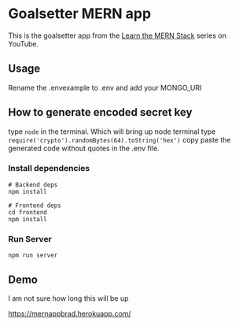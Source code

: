 # Goalsetter MERN app

This is the goalsetter app from the [Learn the MERN Stack](https://www.youtube.com/watch?v=-0exw-9YJBo) series on YouTube.


## Usage

Rename the .envexample to .env and add your MONGO_URI


## How to generate encoded secret key

type ```node``` in the terminal. Which will bring up node terminal
type ```require('crypto').randomBytes(64).toString('hex')```
copy paste the generated code without quotes in the .env file.

### Install dependencies

```
# Backend deps
npm install

# Frontend deps
cd frontend
npm install
```

### Run Server

```
npm run server
```

## Demo

I am not sure how long this will be up

https://mernappbrad.herokuapp.com/
